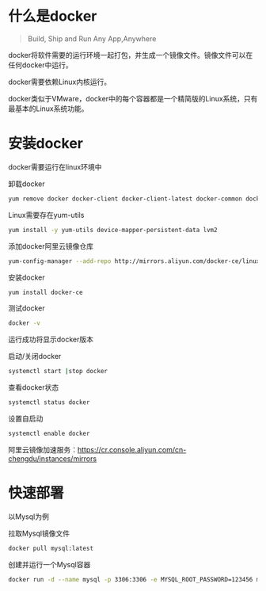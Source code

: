 # 什么是docker

>  Build, Ship and Run Any App,Anywhere

docker将软件需要的运行环境一起打包，并生成一个镜像文件。镜像文件可以在任何docker中运行。

docker需要依赖Linux内核运行。

docker类似于VMware，docker中的每个容器都是一个精简版的Linux系统，只有最基本的Linux系统功能。

# 安装docker

docker需要运行在linux环境中

卸载docker

```Bash
yum remove docker docker-client docker-client-latest docker-common docker-latest docker-latest-logrotate docker-logrotate docker-engine
```

Linux需要存在yum-utils

```Bash
yum install -y yum-utils device-mapper-persistent-data lvm2
```

添加docker阿里云镜像仓库

```Bash
yum-config-manager --add-repo http://mirrors.aliyun.com/docker-ce/linux/centos/docker-ce.repo
```

安装docker

```Bash
yum install docker-ce
```

测试docker

```Bash
docker -v
```

运行成功将显示docker版本

启动/关闭docker

```Bash
systemctl start |stop docker
```

查看docker状态

```Bash
systemctl status docker
```

设置自启动

```Bash
systemctl enable docker
```

阿里云镜像加速服务：https://cr.console.aliyun.com/cn-chengdu/instances/mirrors

# 快速部署

以Mysql为例

拉取Mysql镜像文件

```Bash
docker pull mysql:latest 
```
创建并运行一个Mysql容器
```Bash
docker run -d --name mysql -p 3306:3306 -e MYSQL_ROOT_PASSWORD=123456 mysql
```